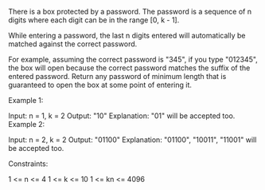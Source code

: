 There is a box protected by a password. The password is a sequence of n digits where each digit can be in the range [0, k - 1].

While entering a password, the last n digits entered will automatically be matched against the correct password.

For example, assuming the correct password is "345", if you type "012345", the box will open because the correct password matches the suffix of the entered password.
Return any password of minimum length that is guaranteed to open the box at some point of entering it.

 

Example 1:

Input: n = 1, k = 2
Output: "10"
Explanation: "01" will be accepted too.
Example 2:

Input: n = 2, k = 2
Output: "01100"
Explanation: "01100", "10011", "11001" will be accepted too.
 

Constraints:

1 <= n <= 4
1 <= k <= 10
1 <= kn <= 4096
